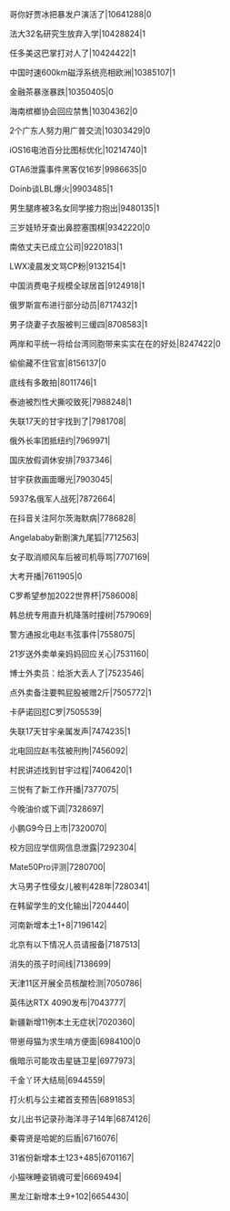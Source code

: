 哥你好贾冰把暴发户演活了|10641288|0

法大32名研究生放弃入学|10428824|1

任多美这巴掌打对人了|10424422|1

中国时速600km磁浮系统亮相欧洲|10385107|1

金融茶暴涨暴跌|10350405|0

海南槟榔协会回应禁售|10304362|0

2个广东人努力用广普交流|10303429|0

iOS16电池百分比图标优化|10214740|1

GTA6泄露事件黑客仅16岁|9986635|0

Doinb谈LBL爆火|9903485|1

男生腿疼被3名女同学接力抱出|9480135|1

三岁娃矫牙查出鼻腔塞围棋|9342220|0

南依丈夫已成立公司|9220183|1

LWX凌晨发文骂CP粉|9132154|1

中国消费电子规模全球居首|9124918|1

俄罗斯宣布进行部分动员|8717432|1

男子烧妻子衣服被判三缓四|8708583|1

两岸和平统一将给台湾同胞带来实实在在的好处|8247422|0

偷偷藏不住官宣|8156137|0

底线有多敢拍|8011746|1

泰迪被烈性犬撕咬致死|7988248|1

失联17天的甘宇找到了|7981708|

俄外长率团抵纽约|7969971|

国庆放假调休安排|7937346|

甘宇获救画面曝光|7903045|

5937名俄军人战死|7872664|

在抖音关注阿尔茨海默病|7786828|

Angelababy新剧演九尾狐|7712563|

女子取消顺风车后被司机辱骂|7707169|

大考开播|7611905|0

C罗希望参加2022世界杯|7586008|

韩总统专用直升机降落时撞树|7579069|

警方通报北电赵韦弦事件|7558075|

21岁送外卖单亲妈妈回应关心|7531160|

博士外卖员：给浙大丢人了|7523546|

点外卖备注要鸭屁股被赠2斤|7505772|1

卡萨诺回怼C罗|7505539|

失联17天甘宇亲属发声|7474235|1

北电回应赵韦弦被刑拘|7456092|

村民讲述找到甘宇过程|7406420|1

三悦有了新工作开播|7377075|

今晚油价或下调|7328697|

小鹏G9今日上市|7320070|

校方回应学信网信息泄露|7292304|

Mate50Pro评测|7280700|

大马男子性侵女儿被判428年|7280341|

在韩留学生的文化输出|7204440|

河南新增本土1+8|7196142|

北京有以下情况人员请报备|7187513|

消失的孩子时间线|7138699|

天津11区开展全员核酸检测|7050786|

英伟达RTX 4090发布|7043777|

新疆新增11例本土无症状|7020360|

带崽母猫为求生啃方便面|6984100|0

俄暗示可能攻击星链卫星|6977973|

千金丫环大结局|6944559|

打火机与公主裙首支预告|6891853|

女儿出书记录孙海洋寻子14年|6874126|

秦霄贤是哈妮的后盾|6716076|

31省份新增本土123+485|6701167|

小猫咪睡姿销魂可爱|6669494|

黑龙江新增本土9+102|6654430|

